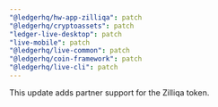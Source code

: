 ```yaml
---
"@ledgerhq/hw-app-zilliqa": patch
"@ledgerhq/cryptoassets": patch
"ledger-live-desktop": patch
"live-mobile": patch
"@ledgerhq/live-common": patch
"@ledgerhq/coin-framework": patch
"@ledgerhq/live-cli": patch
---
```


This update adds partner support for the Zilliqa token.
